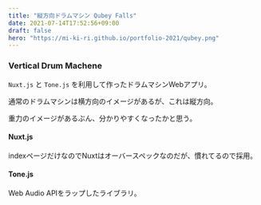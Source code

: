 ```yaml
---
title: "縦方向ドラムマシン Qubey Falls"
date: 2021-07-14T17:52:56+09:00
draft: false
hero: "https://mi-ki-ri.github.io/portfolio-2021/qubey.png"
---
```


### Vertical Drum Machene

`Nuxt.js` と `Tone.js` を利用して作ったドラムマシンWebアプリ。

通常のドラムマシンは横方向のイメージがあるが、これは縦方向。

重力のイメージがあるぶん、分かりやすくなったかと思う。

#### Nuxt.js

indexページだけなのでNuxtはオーバースペックなのだが、慣れてるので採用。

#### Tone.js

Web Audio APIをラップしたライブラリ。

